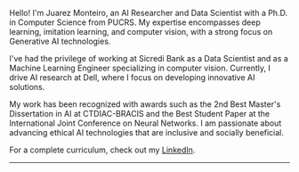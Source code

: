 <!--![Greetings banner](banner.png)-->
Hello! I'm Juarez Monteiro, an AI Researcher and Data Scientist with a Ph.D. in Computer Science from PUCRS. My expertise encompasses deep learning, imitation learning, and computer vision, with a strong focus on Generative AI technologies.

I've had the privilege of working at Sicredi Bank as a Data Scientist and as a Machine Learning Engineer specializing in computer vision. Currently, I drive AI research at Dell, where I focus on developing innovative AI solutions.

My work has been recognized with awards such as the 2nd Best Master's Dissertation in AI at CTDIAC-BRACIS and the Best Student Paper at the International Joint Conference on Neural Networks. I am passionate about advancing ethical AI technologies that are inclusive and socially beneficial.

For a complete curriculum, check out my [LinkedIn](https://www.linkedin.com/in/juarez-monteiro/). <!--For a brief description, check out my [CV](data/cv.pdf)-->

</details>

---
